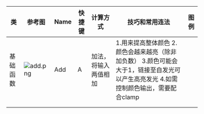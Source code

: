 
|类|参考图|Name|快捷键|计算方式|技巧和常用连法|图例|
|--|-----|-----|-----|-------|-------------|----|
|基础函数|![add.png](https://github.com/FofightFong/All_In_One/blob/master/unreal/MaterialNodeImg/add.png)|Add|A|加法，将输入两值相加|1.用来提高整体颜色   2.颜色会越来越亮（除非加负数）   3.颜色可能会大于1，链接至自发光可以产生高亮发光  4.如需控制颜色输出，需要配合clamp||
||||||||
||||||||

